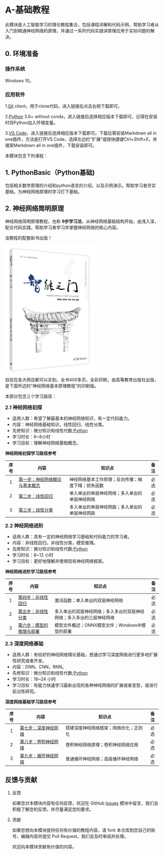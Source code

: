 # A-基础教程

此模块是人工智能学习的理论教程集合，包括课程详解和代码示例，帮助学习者从入门到精通神经网络的原理，并通过一系列代码实践讲原理应用于实际问题的解决。

## 0. 环境准备

### 操作系统

Windows 10。

### 应用软件

1.[Git](https://git-scm.com/) client，用于clone代码，进入链接后点击右侧下载即可。

2.[Python](https://www.python.org/downloads/) 3.6+ without conda，进入链接后选择相应版本下载即可，记得在安装时将Python加入环境变量。

3.[VS Code](https://code.visualstudio.com/)，进入链接后选择相应版本下载即可。下载后需安装Markdown all in one插件，方法是打开VS Code，选择左边栏“扩展”或按快捷键Ctrl+Shift+X，并搜索Markdown all in one插件，下载安装即可。

本模块包含下列课程：

## 1. PythonBasic（Python基础)

包括相关数学原理的介绍和python语言的介绍，以及示例演示。帮助学习者夯实基础，为神经网络原理的学习打下基础。


## 2. 神经网络简明原理

神经网络简明原理教程，也称 **9步学习法**，从神经网络基础结构开始，由浅入深，配合代码实践，帮助学习者学习并掌握神经网络的核心内容。

该教程的配套新书出版！

<img src="./A2-神经网络基本原理/Images/cover.png" width=300/>

目前在各大网店都可以买到。全书400多页，全彩印刷，由高等教育出版社出版，是下面所述的“神经网络基本原理教程”的印刷版。

本部分包含三个学习路径：

**<font size=3>2.1 神经网络初探</font>**

- 适用人群：希望了解最基本的神经网络知识，有一定代码能力。
- 内容：神经网络基础知识，线性回归、线性分类。
- 先修知识：微分知识和线性代数;[Python](https://docs.python.org/zh-cn/3/tutorial/index.html)
- 学习时长：6~8小时
- 学习目标：理解神经网络基础概念。

**神经网络初探学习路径参考**

序号|内容|知识点|备注
:--:|-----------|-----------|:---:
1|[第一步：神经网络概论与基本概念](https://aka.ms/step1)| 神经网络基本工作原理；反向传播；梯度下降；损失函数|必选
2|[第二步：线性回归](https://aka.ms/step2)|单入单出的单层神经网络；多入单出的单层神经网络|必选
3|[第三步：线性分类](https://aka.ms/step3)|多入单出的单层神经网路；多入单出的单层神经网路|必选


**<font size=3>2.2 神经网络进阶</font>**

- 适用人群：具有一定的神经网络学习基础和代码能力的学习者。
- 内容：非线性回归，非线性分类，模型推理。
- 先修知识：微分知识和线性代数;[Python](https://docs.python.org/zh-cn/3/tutorial/index.html)
- 学习时长：8~12 小时
- 学习目标：更好地理解并使用现有神经网络框架。

**神经网络进阶学习路径参考**

序号|内容|知识点|备注
:--:|-----------|-----------|:---:
1|[第四步：非线性回归](https://aka.ms/step4)| 激活函数；单入单出的双层神经网络|必选
2|[第五步：非线性分类](https://aka.ms/step5)|多入单出的双层神经网络；多入多出的双层神经网络；多入多出的三层神经网络|必选
3|[第六步：模型的推理与部署](https://aka.ms/step6)|模型文件概述；ONNX模型文件；Windows中模型的部署|必选


**<font size=3>2.3 深度网络基础</font>**

- 适用人群：有较好的神经网络理论基础，想通过学习深度网络进行更多地扩展性研究或者开发。
- 内容：DNN，CNN，RNN。
- 先修知识：微分知识和线性代数;[Python](https://docs.python.org/zh-cn/3/tutorial/index.html)
- 学习时长：16~24 小时
- 学习目标：有能力快速学习最新出现的各种神经网络的扩展或者变型，或进行前沿性研究。

**深度网络基础学习路径参考**

序号|内容|知识点|备注
:--:|-----------|-----------|:---:
1|[第七步：深度神经网络](https://aka.ms/step7)| 搭建深度神经网络框架；网络优化；正则化|必选
2|[第八步：卷积神经网络](https://aka.ms/step8)|卷积神经网络原理；卷积神经网络应用|必选
3|[第九步：循环神经网络](https://aka.ms/step9)|普通循环神经网络；高级循环神经网络|必选



## 反馈与贡献

1. 反馈

    如果您对本模块内容有任何反馈，欢迎在 GitHub [Issues](https://github.com/microsoft/ai-edu/issues) 模块中留言，我们会积极了解您的反馈，并尽量满足您的要求。

2. 贡献

    如果您想向本模块提供任何有价值的教程内容，请 fork 本仓库到您自己的账号，编辑内容并提交 Pull Request，我们会及时审阅并处理。

    欢迎向本模块贡献有价值的内容。
